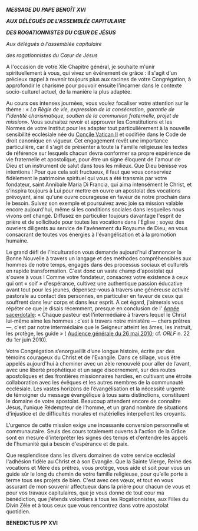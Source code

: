 ***MESSAGE DU PAPE BENOÎT XVI***

***AUX DÉLÉGUÉS DE L'ASSEMBLÉE CAPITULAIRE***

***DES ROGATIONNISTES DU CŒUR DE JÉSUS***

*Aux délégués à l'assemblée capitulaire*

*des rogationnistes du Cœur de Jésus*

A l'occasion de votre XIe Chapitre général, je souhaite m'unir spirituellement à vous, qui vivez un événement de grâce : il s'agit d'un précieux rappel à revenir toujours plus aux racines de votre Congrégation, à approfondir le charisme pour pouvoir ensuite l'incarner dans le contexte socio-culturel actuel, de la manière la plus adaptée.

Au cours ces intenses journées, vous voulez focaliser votre attention sur le thème : « *La Règle de vie, expression de la consécration, garantie de l'identité charismatique, soutien de la communion fraternelle, projet de mission*». Vous souhaitez revoir et approuver les Constitutions et les Normes de votre Institut pour les adapter tout particulièrement à la nouvelle sensibilité ecclésiale née du [Concile Vatican II](http://www.vatican.va/archive/hist_councils/ii_vatican_council/index_fr.htm) et codifiée dans le Code de droit canonique en vigueur. Cet engagement revêt une importance particulière, car il s'agit de présenter à toute la Famille religieuse les textes de référence sur lesquels chacun devra conformer sa propre expérience de vie fraternelle et apostolique, pour être un signe éloquent de l'amour de Dieu et un instrument de salut dans tous les milieux. Que Dieu bénisse vos intentions ! Pour que cela soit fructueux, il faut que vous conserviez fidèlement le patrimoine spirituel qui vous a été transmis par votre fondateur, saint Annibale Maria Di Francia, qui aima intensément le Christ, et s'inspira toujours à Lui pour mettre en ouvre un apostolat des vocations prévoyant, ainsi qu'une ouvre courageuse en faveur de notre prochain dans le besoin. Suivez son exemple et poursuivez avec joie sa mission valable encore aujourd'hui, même si les conditions sociales dans lesquelles nous vivons ont changé. Diffusez en particulier toujours davantage l'esprit de prière et de sollicitude pour toutes les vocations dans l'Eglise ; soyez des ouvriers diligents au service de l'avènement du Royaume de Dieu, en vous consacrant de toutes vos énergies à l'évangélisation et à la promotion humaine.

Le grand défi de l'inculturation vous demande aujourd'hui d'annoncer la Bonne Nouvelle à travers un langage et des méthodes compréhensibles aux hommes de notre temps, engagés dans des processus sociaux et culturels en rapide transformation. C'est donc un vaste champ d'apostolat qui s'ouvre à vous ! Comme votre fondateur, consacrez votre existence à ceux qui ont « soif » d'espérance, cultivez une authentique passion éducative avant tout pour les jeunes, dépensez-vous à travers une généreuse activité pastorale au contact des personnes, en particulier en faveur de ceux qui souffrent dans leur corps et dans leur esprit. A cet égard, j'aimerais vous répéter ce que je disais récemment, presque en conclusion de l' [Année sacerdotale](http://www.vatican.va/special/anno_sac/index_fr.html): « Chaque pasteur est l'intermédiaire à travers lequel le Christ lui-même aime les hommes : c'est à travers notre ministère — chers prêtres —, c'est par notre intermédiaire que le Seigneur atteint les âmes, les instruit, les protège, les guide » ( [Audience générale du 26 mai 2010](/content/benedict-xvi/fr/audiences/2010/documents/hf_ben-xvi_aud_20100526.html); cf. *ORLF* n. 22 du 1er juin 2010).

Votre Congrégation s’enorgueillit d’une longue histoire, écrite par des témoins courageux du Christ et de l'Evangile. Dans ce sillage, vous être appelés aujourd'hui à cheminer avec un zèle renouvelé pour aller de l’avant, avec une liberté prophétique et un sage discernement, sur des routes apostoliques et des frontières missionnaires hardies, en cultivant une étroite collaboration avec les évêques et les autres membres de la communauté ecclésiale. Les vastes horizons de l’évangélisation et la nécessité urgente de témoigner du message évangélique à tous sans distinctions, constituent le domaine de votre apostolat. Beaucoup attendent encore de connaître Jésus, l'unique Rédempteur de l'homme, et un grand nombre de situations d'injustice et de difficultés morales et matérielles interpellent les croyants.

L’urgence de cette mission exige une incessante conversion personnelle et communautaire. Seuls des cours totalement ouverts à l'action de la Grâce sont en mesure d'interpréter les signes des temps et d’entendre les appels de l'humanité qui a besoin d'espérance et de paix.

Que resplendisse dans les divers domaines de votre service ecclésial l'adhésion fidèle au Christ et à son Evangile. Que la Sainte Vierge, Reine des vocations et Mère des prêtres, vous protège, vous aide et soit pour vous un guide sûr le long du chemin de votre famille religieuse, pour qu’elle porte à terme tous ses projets de bien. C'est avec ces vœux, et tout en vous assurant de mon souvenir affectueux dans la prière pour chacun de vous et pour vos travaux capitulaires, que je vous donne de tout cour ma bénédiction, que j'étends volontiers à tous les Rogationnistes, aux Filles du Divin Zèle et à tous ceux que vous rencontrez dans votre apostolat quotidien.

**BENEDICTUS PP XVI**